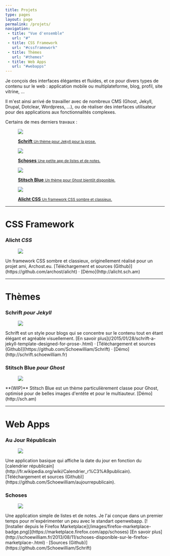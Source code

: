 ```yaml
---
title: Projets
type: pages
layout: page
permalink: /projets/
navigation:
 - title: "Vue d'ensemble"
   url: "#"
 - title: CSS Framework
   url: "#cssframework"
 - title: Thèmes
   url: "#themes"
 - title: Web Apps
   url: "#webapps"
---
```


Je conçois des interfaces élégantes et fluides, et ce pour divers types de contenu sur le web : application mobile ou multiplateforme, blog, profil, site vitrine, …

Il m'est ainsi arrivé de travailler avec de nombreux CMS (Ghost, Jekyll, Drupal, Dotclear, Wordpress, …), ou de réaliser des interfaces utilisateur pour des applications aux fonctionnalités complexes.

Certains de mes derniers travaux :

<div class="thumbnail-ct">
    <figure class="thumbnail">
        <a href="/projets#schrift-pour-jekyll">
        <img src="/images/schrift/schrift-thumb.png">
        <p>
            <strong>Schrift</strong>
            <small>Un thème pour Jekyll pour la prose.</small>
        </p>
        </a>
    </figure>
    <figure class="thumbnail">
        <a href="/projets#schoses">
        <img src="/images/schoses/schoses-thumb.png">
        <p>
            <strong>Schoses</strong>
            <small>Une petite app de listes et de notes.</small>
        </p>
        </a>
    </figure>
    <figure class="thumbnail">
        <a href="/projets#stitsch-blue-pour-ghost">
        <img src="/images/stitschblue/stitschblue-thumb.png">
        <p>
            <strong>Stitsch Blue</strong>
            <small>Un thème pour Ghost bientôt disponible.</small>
        </p>
        </a>
    </figure>
    <figure class="thumbnail">
        <a href="/projets#alicht-css">
        <img src="/images/alicht/alicht-thumb.png">
        <p>
            <strong>Alicht CSS</strong>
            <small>Un framework CSS sombre et classieux.</small>
        </p>
        </a>
    </figure>
</div>

<!--more-->

<hr class="large title" id="cssframework">

# CSS Framework

### Alicht *CSS*
<figure class="thumbnail align right">
    <img src="/images/alicht/alicht-thumb.png">
</figure>
Un framework CSS sombre et classieux, originellement réalisé pour un projet ami, Archost.eu.  
[Téléchargement et sources (Github)](https://github.com/archost/alicht) · [Démo](http://alicht.sch.am)

<hr class="large title" id="themes">

# Thèmes

### Schrift *pour Jekyll*
<figure class="thumbnail align right">
    <img src="/images/schrift/schrift-thumb.png">
</figure>
Schrift est un style pour blogs qui se concentre sur le contenu tout en étant élégant et agréable visuellement.  
[En savoir plus](/2015/01/28/schrift-a-jekyll-template-designed-for-prose-.html) · [Téléchargement et sources (Github)](https://github.com/Schoewilliam/Schrift) · [Démo](http://schrift.schoewilliam.fr)

  
  
### Stitsch Blue *pour Ghost*
<figure class="thumbnail align right">
    <img src="/images/stitschblue/stitschblue-thumb.png">
</figure>
**(WIP)** Stitsch Blue est un thème particulièrement classe pour Ghost, optimisé pour de belles images d'entête et pour le multiauteur.  
[Démo](http://sch.am)


<hr class="large title" id="webapps">

# Web Apps

### Au Jour Républicain
<figure class="thumbnail align right">
    <img src="/images/aujourrepublicain/aujourrepublicain-thumb.png">
</figure>
Une application basique qui affiche la date du jour en fonction du [calendrier républicain](http://fr.wikipedia.org/wiki/Calendrier_r%C3%A9publicain).  
[Téléchargement et sources (Github)](https://github.com/Schoewilliam/aujourrepublicain).

### Schoses
<figure class="thumbnail align right">
    <img src="/images/schoses/schoses-thumb.png">
</figure>
Une application simple de listes et de notes. Je l'ai conçue dans un premier temps pour m'expérimenter un peu avec le standart openwebapp.  
[![Installer depuis le Firefox Marketplace](/images/firefox-marketplace-badge.png)](https://marketplace.firefox.com/app/schoses)  
[En savoir plus](http://schoewilliam.fr/2013/08/11/schoses-disponible-sur-le-firefox-marketplace-.html) · [Sources (Github)](https://github.com/Schoewilliam/Schrift)